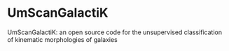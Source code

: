 # UmScanGalactiK
UmScanGalactiK: an open source code for the unsupervised classification of kinematic morphologies of galaxies
